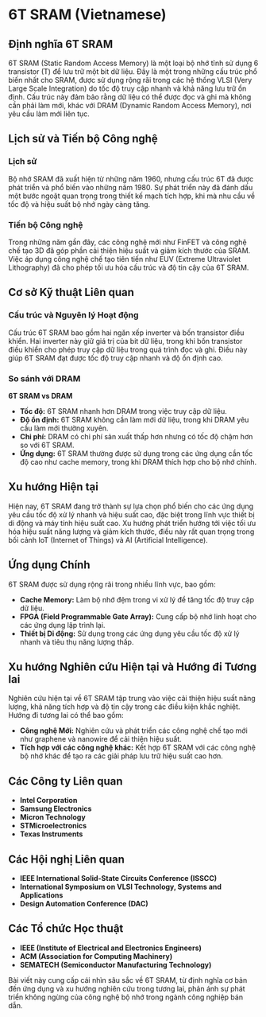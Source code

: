# 6T SRAM (Vietnamese)

## Định nghĩa 6T SRAM

6T SRAM (Static Random Access Memory) là một loại bộ nhớ tĩnh sử dụng 6 transistor (T) để lưu trữ một bit dữ liệu. Đây là một trong những cấu trúc phổ biến nhất cho SRAM, được sử dụng rộng rãi trong các hệ thống VLSI (Very Large Scale Integration) do tốc độ truy cập nhanh và khả năng lưu trữ ổn định. Cấu trúc này đảm bảo rằng dữ liệu có thể được đọc và ghi mà không cần phải làm mới, khác với DRAM (Dynamic Random Access Memory), nơi yêu cầu làm mới liên tục.

## Lịch sử và Tiến bộ Công nghệ

### Lịch sử

Bộ nhớ SRAM đã xuất hiện từ những năm 1960, nhưng cấu trúc 6T đã được phát triển và phổ biến vào những năm 1980. Sự phát triển này đã đánh dấu một bước ngoặt quan trọng trong thiết kế mạch tích hợp, khi mà nhu cầu về tốc độ và hiệu suất bộ nhớ ngày càng tăng.

### Tiến bộ Công nghệ

Trong những năm gần đây, các công nghệ mới như FinFET và công nghệ chế tạo 3D đã góp phần cải thiện hiệu suất và giảm kích thước của SRAM. Việc áp dụng công nghệ chế tạo tiên tiến như EUV (Extreme Ultraviolet Lithography) đã cho phép tối ưu hóa cấu trúc và độ tin cậy của 6T SRAM.

## Cơ sở Kỹ thuật Liên quan

### Cấu trúc và Nguyên lý Hoạt động

Cấu trúc 6T SRAM bao gồm hai ngăn xếp inverter và bốn transistor điều khiển. Hai inverter này giữ giá trị của bit dữ liệu, trong khi bốn transistor điều khiển cho phép truy cập dữ liệu trong quá trình đọc và ghi. Điều này giúp 6T SRAM đạt được tốc độ truy cập nhanh và độ ổn định cao.

### So sánh với DRAM

**6T SRAM vs DRAM**

- **Tốc độ:** 6T SRAM nhanh hơn DRAM trong việc truy cập dữ liệu.
- **Độ ổn định:** 6T SRAM không cần làm mới dữ liệu, trong khi DRAM yêu cầu làm mới thường xuyên.
- **Chi phí:** DRAM có chi phí sản xuất thấp hơn nhưng có tốc độ chậm hơn so với 6T SRAM.
- **Ứng dụng:** 6T SRAM thường được sử dụng trong các ứng dụng cần tốc độ cao như cache memory, trong khi DRAM thích hợp cho bộ nhớ chính.

## Xu hướng Hiện tại

Hiện nay, 6T SRAM đang trở thành sự lựa chọn phổ biến cho các ứng dụng yêu cầu tốc độ xử lý nhanh và hiệu suất cao, đặc biệt trong lĩnh vực thiết bị di động và máy tính hiệu suất cao. Xu hướng phát triển hướng tới việc tối ưu hóa hiệu suất năng lượng và giảm kích thước, điều này rất quan trọng trong bối cảnh IoT (Internet of Things) và AI (Artificial Intelligence).

## Ứng dụng Chính

6T SRAM được sử dụng rộng rãi trong nhiều lĩnh vực, bao gồm:

- **Cache Memory:** Làm bộ nhớ đệm trong vi xử lý để tăng tốc độ truy cập dữ liệu.
- **FPGA (Field Programmable Gate Array):** Cung cấp bộ nhớ linh hoạt cho các ứng dụng lập trình lại.
- **Thiết bị Di động:** Sử dụng trong các ứng dụng yêu cầu tốc độ xử lý nhanh và tiêu thụ năng lượng thấp.

## Xu hướng Nghiên cứu Hiện tại và Hướng đi Tương lai

Nghiên cứu hiện tại về 6T SRAM tập trung vào việc cải thiện hiệu suất năng lượng, khả năng tích hợp và độ tin cậy trong các điều kiện khắc nghiệt. Hướng đi tương lai có thể bao gồm:

- **Công nghệ Mới:** Nghiên cứu và phát triển các công nghệ chế tạo mới như graphene và nanowire để cải thiện hiệu suất.
- **Tích hợp với các công nghệ khác:** Kết hợp 6T SRAM với các công nghệ bộ nhớ khác để tạo ra các giải pháp lưu trữ hiệu suất cao hơn.

## Các Công ty Liên quan

- **Intel Corporation**
- **Samsung Electronics**
- **Micron Technology**
- **STMicroelectronics**
- **Texas Instruments**

## Các Hội nghị Liên quan

- **IEEE International Solid-State Circuits Conference (ISSCC)**
- **International Symposium on VLSI Technology, Systems and Applications**
- **Design Automation Conference (DAC)**

## Các Tổ chức Học thuật

- **IEEE (Institute of Electrical and Electronics Engineers)**
- **ACM (Association for Computing Machinery)**
- **SEMATECH (Semiconductor Manufacturing Technology)**

Bài viết này cung cấp cái nhìn sâu sắc về 6T SRAM, từ định nghĩa cơ bản đến ứng dụng và xu hướng nghiên cứu trong tương lai, phản ánh sự phát triển không ngừng của công nghệ bộ nhớ trong ngành công nghiệp bán dẫn.